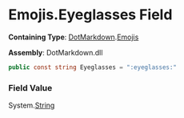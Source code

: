 # Emojis\.Eyeglasses Field

**Containing Type**: [DotMarkdown](../../README.md)\.[Emojis](../README.md)

**Assembly**: DotMarkdown\.dll

```csharp
public const string Eyeglasses = ":eyeglasses:"
```

### Field Value

System\.[String](https://docs.microsoft.com/en-us/dotnet/api/system.string)